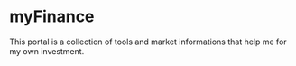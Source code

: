 # myFinance

This portal is a collection of tools and market informations that help me for my own investment.
